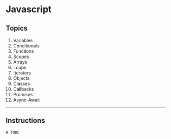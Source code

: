 # Javascript

## Topics

1. Variables
2. Conditionals
3. Functions
4. Scopes
5. Arrays
6. Loops
7. Iterators
8. Objects
9. Classes
10. Callbacks
11. Promises
12. Async-Await

---
## Instructions
`# TODO`

